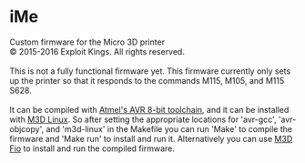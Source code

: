 # iMe
Custom firmware for the Micro 3D printer
<br>
© 2015-2016 Exploit Kings. All rights reserved.
<br>
<br>
This is not a fully functional firmware yet. This firmware currently only sets up the printer so that it responds to the commands M115, M105, and M115 S628.
<br>
<br>
It can be compiled with <a href="http://www.atmel.com/tools/ATMELAVRTOOLCHAINFORLINUX.aspx">Atmel's AVR 8-bit toolchain</a>, and it can be installed with <a href="https://github.com/donovan6000/M3D-Linux">M3D Linux</a>. So after setting the appropriate locations for 'avr-gcc', 'avr-objcopy', and 'm3d-linux' in the Makefile you can run 'Make' to compile the firmware and 'Make run' to install and run it. Alternatively you can use <a href="https://github.com/donovan6000/M3D-Fio">M3D Fio</a> to install and run the compiled firmware.
